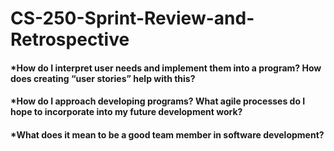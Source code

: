 # CS-250-Sprint-Review-and-Retrospective

#### *How do I interpret user needs and implement them into a program? How does creating “user stories” help with this?

#### *How do I approach developing programs? What agile processes do I hope to incorporate into my future development work?

#### *What does it mean to be a good team member in software development?
